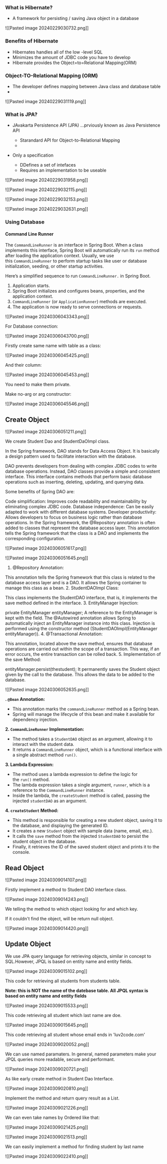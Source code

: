 ### What is Hibernate?

- A framework for persisting / saving Java object in a database

![[Pasted image 20240229030732.png]]

### Benefits of Hibernate

- Hibernates handles all of the low -level SQL
- Minimizes the amount of JDBC code you have to develop
- Hibernate provides the Object=to=Relational Mapping(ORM)

### Object-TO-Relational Mapping (ORM)

- The developer defines mapping between Java class and database table
- 
![[Pasted image 20240229031119.png]]


### What is JPA?

- JAvakarta Persistence API (JPA) ...prviously known as Java Persistence API
	 - Starandard API for Object-to-Relational Mapping
	 - 

- Only a specification
	 - DDefines a set of intefaces
	 - Requires an implementation to be useable


![[Pasted image 20240229031958.png]]

![[Pasted image 20240229032115.png]]

![[Pasted image 20240229032153.png]]

![[Pasted image 20240229032631.png]]



### Using Database

#### Command Line Runner

The `CommandLineRunner` is an interface in Spring Boot. When a class implements this interface, Spring Boot will automatically run its `run` method after loading the application context. Usually, we use this `CommandLineRunner` to perform startup tasks like user or database initialization, seeding, or other startup activities.

Here’s a simplified sequence to run `CommandLineRunner.` in Spring Boot.

1. Application starts.
2. Spring Boot initializes and configures beans, properties, and the application context.
3. `CommandLineRunner` (or `ApplicationRunner`) methods are executed.
4. The application is now ready to serve connections or requests.

![[Pasted image 20240306043343.png]]

For Database connection:

![[Pasted image 20240306043700.png]]



Firstly create same name with table as a class:


![[Pasted image 20240306045425.png]]

And their column:

![[Pasted image 20240306045453.png]]

You need to make them private.

Make no-arg or arg constructor: 

![[Pasted image 20240306045546.png]]



## Create Object

![[Pasted image 20240306051211.png]]

We create Student Dao and StudentDaOImpl class.

In the Spring framework, DAO stands for Data Access Object. It is basically a design pattern used to facilitate interaction with the database.

DAO prevents developers from dealing with complex JDBC codes to write database operations. Instead, DAO classes provide a simple and consistent interface. This interface contains methods that perform basic database operations such as inserting, deleting, updating, and querying data.

Some benefits of Spring DAO are:

Code simplification: Improves code readability and maintainability by eliminating complex JDBC code.
Database independence: Can be easily adapted to work with different database systems.
Developer productivity: Allows developers to focus on business logic rather than database operations.
In the Spring framework, the @Repository annotation is often added to classes that represent the database access layer. This annotation tells the Spring framework that the class is a DAO and implements the corresponding configuration.

![[Pasted image 20240306051617.png]]

![[Pasted image 20240306051645.png]]


1. @Repository Annotation:

This annotation tells the Spring framework that this class is related to the database access layer and is a DAO.
It allows the Spring container to manage this class as a bean.
2. StudentDAOImpl Class:

This class implements the StudentDAO interface, that is, it implements the save method defined in the interface.
3. EntityManager Injection:

private EntityManager entityManager; A reference to the EntityManager is kept with the field.
The @Autowired annotation allows Spring to automatically inject an EntityManager instance into this class.
Injection is performed using the constructor method (StudentDAOImpl(EntityManager entityManager)).
4. @Transactional Annotation:

This annotation, located above the save method, ensures that database operations are carried out within the scope of a transaction.
This way, if an error occurs, the entire transaction can be rolled back.
5. Implementation of the save Method:

entityManager.persist(thestudent); It permanently saves the Student object given by the call to the database.
This allows the data to be added to the database.


![[Pasted image 20240306052635.png]]



**. `@Bean` Annotation:**

- This annotation marks the `commandLineRunner` method as a Spring bean.
- Spring will manage the lifecycle of this bean and make it available for dependency injection.

**2. `CommandLineRunner` Implementation:**

- The method takes a `StudentDAO` object as an argument, allowing it to interact with the student data.
- It returns a `CommandLineRunner` object, which is a functional interface with a single abstract method `run()`.

**3. Lambda Expression:**

- The method uses a lambda expression to define the logic for the `run()` method.
- The lambda expression takes a single argument, `runner`, which is a reference to the `CommandLineRunner` instance.
- Inside the lambda, the `createStudent` method is called, passing the injected `studentDAO` as an argument.

**4. `createStudent` Method:**

- This method is responsible for creating a new student object, saving it to the database, and displaying the generated ID.
- It creates a new `Student` object with sample data (name, email, etc.).
- It calls the `save` method from the injected `StudentDAO` to persist the student object in the database.
- Finally, it retrieves the ID of the saved student object and prints it to the console.


## Read Object

![[Pasted image 20240309014107.png]]

Firstly implement a method to Student DAO interface class.

![[Pasted image 20240309014243.png]]

We telling the method to which object looking for and which key.

If it couldn't find the object, will be return null object.

![[Pasted image 20240309014420.png]]


## Update Object

We use JPA query language for retrieving objects, similar in concept to SQL.However, JPQL is based on entity name and entity fields.

![[Pasted image 20240309015102.png]]

This code for retrieving all students from students table. 

**Note: this is NOT the name of the datebase table. All JPQL syntax is based on entity name and entity  fields**


![[Pasted image 20240309015533.png]]

This code retrieving all student which last name are doe.

![[Pasted image 20240309015645.png]]

This code retrieving all student whose email ends in 'luv2code.com'

![[Pasted image 20240309020052.png]]

We can use named paramaters. In general, named parameters make your JPQL queries more readable, secure and performant.

![[Pasted image 20240309020721.png]]

As like early create method in Student Dao Interface.

![[Pasted image 20240309020810.png]]

Implement the method and return query result as a List.

![[Pasted image 20240309021226.png]]
 

We can even take names by Ordered like that:

![[Pasted image 20240309021425.png]]

![[Pasted image 20240309021513.png]]

We can easily implement a method for finding student by last name

![[Pasted image 20240309022410.png]]

